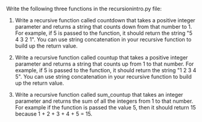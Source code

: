 Write the following three functions in the recursionintro.py file:

1. Write a recursive function called countdown that takes a positive integer parameter and returns a string that counts down from that number to 1. For example, if 5 is passed to the function, it should return the string "5 4 3 2 1". You can use string concatenation in your recursive function to build up the return value.

2. Write a recursive function called countup that takes a positive integer parameter and returns a string that counts up from 1 to that number. For example, if 5 is passed to the function, it should return the string "1 2 3 4 5". You can use string concatenation in your recursive function to build up the return value.

3. Write a recursive function called sum_countup that takes an integer parameter and returns the sum of all the integers from 1 to that number. For example if the function is passed the value 5, then it should return 15 because 1 + 2 + 3 + 4 + 5 = 15.
